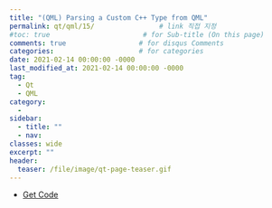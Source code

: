 ```yaml
---
title: "(QML) Parsing a Custom C++ Type from QML"
permalink: qt/qml/15/                # link 직접 지정
#toc: true                       # for Sub-title (On this page)
comments: true                  # for disqus Comments
categories:                     # for categories
date: 2021-02-14 00:00:00 -0000
last_modified_at: 2021-02-14 00:00:00 -0000
tag:
  - Qt
  - QML
category:
  - 
sidebar:
  - title: ""
  - nav:
classes: wide
excerpt: ""
header:
  teaser: /file/image/qt-page-teaser.gif
---
```


* [Get Code](https://github.com/EasyCoding-7/qml-cpp-interfacing/tree/master/15-ParsingCustomCppTypesDemo)